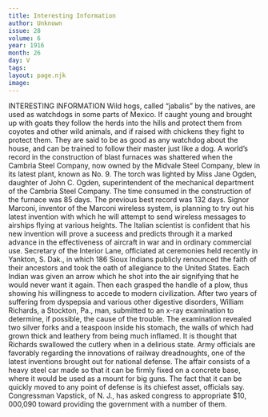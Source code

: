 ```yaml
---
title: Interesting Information
author: Unknown
issue: 28
volume: 6
year: 1916
month: 26
day: V
tags:
layout: page.njk
image:
---
```

INTERESTING INFORMATION      Wild hogs, called “jabalis” by the natives, are used as watchdogs in some parts of Mexico. If caught young and brought up with goats they follow the herds into the hills and protect them from coyotes and other wild animals, and if raised with chickens they fight to protect them. They are said to be as good as any watchdog about the house, and can be trained to follow their master just like a dog.       A world’s record in the construction of blast furnaces was shattered when the Cambria Steel Company, now owned by the Midvale Steel Company, blew in its latest plant, known as No. 9. The torch was lighted by Miss Jane Ogden, daughter of John C. Ogden, superintendent of the mechanical department of the Cambria Steel Company. The time consumed in the construction of the furnace was 85 days. The previous best record was 132 days.      Signor Marconi, inventor of the Marconi wireless system, is planning to try out his latest invention with which he will attempt to send wireless messages to airships flying at various heights. The Italian scientist is confident that his new invention will prove a suceess and predicts through it a marked advance in the effectiveness of aircraft in war and in ordinary commercial use.       Secretary of the Interior Lane, officiated at ceremonies held recently in Yankton, S. Dak., in which 186 Sioux Indians publicly renounced the faith of their ancestors and took the oath of allegiance to the United States. Each Indian was given an arrow which he shot into the air signifying that he would never want it again. Then each grasped the handle of a plow, thus showing his willingness to accede to modern civilization.       After two years of suffering from dyspepsia and various other digestive disorders, William Richards, a Stockton, Pa., man, submitted to an x-ray examination to determine, if possible, the cause of the trouble. The examination revealed two silver forks and a teaspoon inside his stomach, the walls of which had grown thick and leathery from being much inflamed. It is thought that Richards swallowed the cutlery when in a delirious state.       Army officials are favorably regarding the innovations of railway dreadnoughts, one of the latest inventions brought out for national defense. The affair consists of a heavy steel car made so that it can be firmly fixed on a concrete base, where it would be used as a mount for big guns. The fact that it can be quickly moved to any point of defense is its chiefest asset, officials say. Congressman Vapstick, of N. J., has asked congress to appropriate $10, 000,090 toward providing the government with a number of them.    



